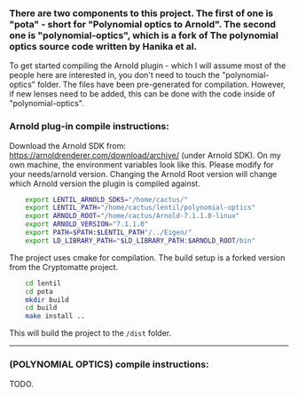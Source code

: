 
### There are two components to this project. The first of one is "pota" - short for "Polynomial optics to Arnold". The second one is "polynomial-optics", which is a fork of The polynomial optics source code written by Hanika et al.

  

To get started compiling the Arnold plugin - which I will assume most of the people here are interested in, you don't need to touch the "polynomial-optics" folder. The files have been pre-generated for compilation. However, if new lenses need to be added, this can be done with the code inside of "polynomial-optics".
  

### Arnold plug-in compile instructions:

  
Download the Arnold SDK from: https://arnoldrenderer.com/download/archive/ (under Arnold SDK). On my own machine, the environment variables look like this. Please modify for your needs/arnold version. Changing the Arnold Root version will change which Arnold version the plugin is compiled against.

```bash
    export LENTIL_ARNOLD_SDKS="/home/cactus/"
    export LENTIL_PATH="/home/cactus/lentil/polynomial-optics"
    export ARNOLD_ROOT="/home/cactus/Arnold-7.1.1.0-linux"
    export ARNOLD_VERSION="7.1.1.0"
    export PATH=$PATH:$LENTIL_PATH"/../Eigen/"
    export LD_LIBRARY_PATH="$LD_LIBRARY_PATH:$ARNOLD_ROOT/bin"
```

The project uses cmake for compilation. The build setup is a forked version from the Cryptomatte project.
```bash
    cd lentil
    cd pota
    mkdir build
    cd build
    make install ..
```

This will build the project to the `/dist` folder.

  

-------

  

### (POLYNOMIAL OPTICS) compile instructions:

  

TODO.